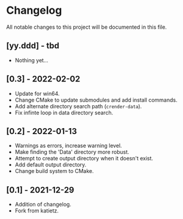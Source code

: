 # Changelog
All notable changes to this project will be documented in this file.

## [yy.ddd] - tbd
- Nothing yet...

## [0.3] - 2022-02-02
- Update for win64.
- Change CMake to update submodules and add install commands.
- Add alternate directory search path (`crender-data`).
- Fix infinte loop in data directory search.

## [0.2] - 2022-01-13
- Warnings as errors, increase warning level.
- Make finding the 'Data' directory more robust.
- Attempt to create output directory when it doesn't exist.
- Add default output directory.
- Change build system to CMake.

## [0.1] - 2021-12-29
- Addition of changelog.
- Fork from katietz.
